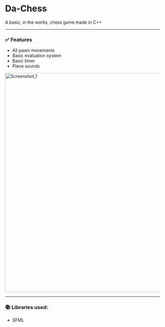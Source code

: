# Da-Chess
A basic, in the works, chess game made in C++

---
### ✅ Features
- All pawn movements
- Basic evaluation system
- Basic timer
- Piece sounds

<img width="1275" height="711" alt="Screenshot_1" src="https://github.com/user-attachments/assets/07413aa1-64df-4a2f-ac1e-f84658199c7e" />

---
### 📚 Libraries used:
- SFML
